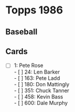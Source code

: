 # Topps 1986 
## Baseball

## Cards

- [ ] 1: Pete Rose <br>- [ ] 24: Len Barker <br>- [ ] 163: Pete Ladd <br>- [ ] 180: Don Mattingly <br>- [ ] 351: Chuck Tanner <br>- [ ] 458: Kevin Bass <br>- [ ] 600: Dale Murphy <br>